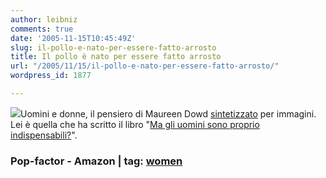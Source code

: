 ```yaml
---
author: leibniz
comments: true
date: '2005-11-15T10:45:49Z'
slug: il-pollo-e-nato-per-essere-fatto-arrosto
title: Il pollo è nato per essere fatto arrosto
url: "/2005/11/15/il-pollo-e-nato-per-essere-fatto-arrosto/"
wordpress_id: 1877

---
```

![](https://images.amazon.com/images/P/0399153322.01.THUMBZZZ.jpg)Uomini e donne, il pensiero di Maureen Dowd [sintetizzato](https://www.popfactor.com/tmftml/archives/002226.html#002226) per immagini. Lei è quella che ha scritto il libro "[Ma gli uomini sono proprio indispensabili?](https://www.amazon.com/exec/obidos/tg/detail/-/0399153322/qid=1132051343/sr=2-1/ref=pd_bbs_b_2_1/104-7879512-0191964?v=glance&s=books)". 

### Pop-factor - Amazon | tag: [women](https://www.technorati.com/tags/women)
